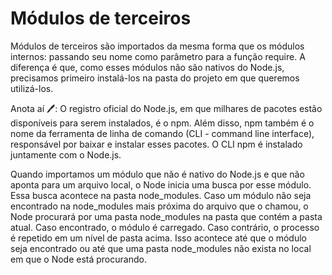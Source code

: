 # Módulos de terceiros
Módulos de terceiros são importados da mesma forma que os módulos internos: passando seu nome como parâmetro para a função require. A diferença é que, como esses módulos não são nativos do Node.js, precisamos primeiro instalá-los na pasta do projeto em que queremos utilizá-los.

Anota aí 🖊: O registro oficial do Node.js, em que milhares de pacotes estão disponíveis para serem instalados, é o npm. Além disso, npm também é o nome da ferramenta de linha de comando (CLI - command line interface), responsável por baixar e instalar esses pacotes. O CLI npm é instalado juntamente com o Node.js.

Quando importamos um módulo que não é nativo do Node.js e que não aponta para um arquivo local, o Node inicia uma busca por esse módulo. Essa busca acontece na pasta node_modules. Caso um módulo não seja encontrado na node_modules mais próxima do arquivo que o chamou, o Node procurará por uma pasta node_modules na pasta que contém a pasta atual. Caso encontrado, o módulo é carregado. Caso contrário, o processo é repetido em um nível de pasta acima. Isso acontece até que o módulo seja encontrado ou até que uma pasta node_modules não exista no local em que o Node está procurando.